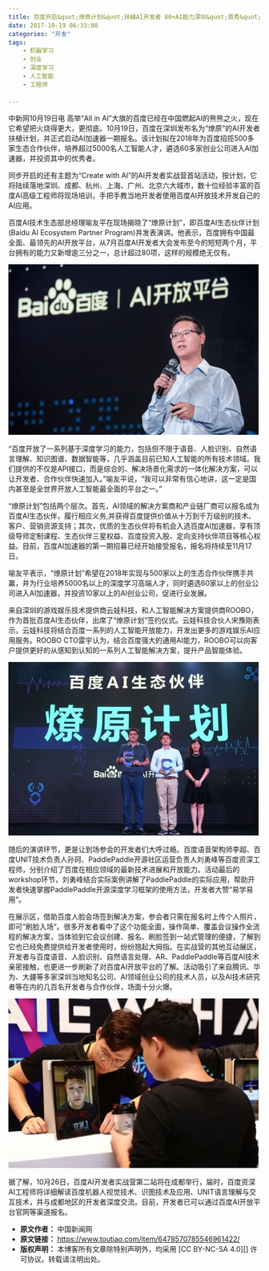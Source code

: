 ```yaml
---
title: 百度开启&quot;燎原计划&quot;扶植AI开发者 80+AI能力深圳&quot;首秀&quot;
date: 2017-10-19 06:33:00
categories: "开发"
tags:
	- 机器学习
	- 创业
	- 深度学习
	- 人工智能
	- 工程师

---
```


中新网10月19日电 高举“All in AI”大旗的百度已经在中国燃起AI的熊熊之火，现在它希望把火烧得更大，更彻底。10月19日，百度在深圳发布名为“燎原”的AI开发者扶植计划，并正式启动AI加速器一期报名。该计划拟在2018年为百度招揽500多家生态合作伙伴，培养超过5000名人工智能人才，遴选60多家创业公司进入AI加速器，并投资其中的优秀者。

同步开启的还有主题为“Create with AI”的AI开发者实战营首站活动，按计划，它将陆续落地深圳、成都、杭州、上海、广州、北京六大城市，数十位经验丰富的百度AI高级工程师将现场培训，手把手教当地开发者使用百度AI开放技术开发自己的AI应用。

百度AI技术生态部总经理喻友平在现场揭晓了“燎原计划”，即百度AI生态伙伴计划(Baidu AI Ecosystem Partner Program)并发表演讲。他表示，百度拥有中国最全面、最领先的AI开放平台，从7月百度AI开发者大会发布至今的短短两个月，平台拥有的能力又新增逾三分之一，总计超过80项，这样的规模绝无仅有。

![百度开启][BQQB-BBZM-FUA2.jpg]

“百度开放了一系列基于深度学习的能力，包括但不限于语音、人脸识别、自然语言理解、知识图谱、数据智能等，几乎涵盖目前已知人工智能的所有技术领域。我们提供的不仅是API接口，而是综合的、解决场景化需求的一体化解决方案，可以让开发者、合作伙伴快速加入。”喻友平说，“我可以非常有信心地讲，这一定是国内甚至是全世界开放人工智能最全面的平台之一。”

“燎原计划”包括两个层次。首先，AI领域的解决方案商和产业链厂商可以报名成为百度AI生态伙伴，履行相应义务,并获得百度提供价值从十万到千万级别的技术、客户、营销资源支持；其次，优质的生态伙伴将有机会入选百度AI加速器，享有顶级导师定制课程、生态伙伴三星权益、百度投资入股、定向支持伙伴项目等核心权益。目前，百度AI加速器的第一期招募已经开始接受报名，报名将持续至11月17日。

喻友平表示，“燎原计划”希望在2018年实现与500家以上的生态合作伙伴携手共赢，并为行业培养5000名以上的深度学习高端人才，同时遴选60家以上的创业公司进入AI加速器，并投资10家以上的AI创业公司，促进行业发展。

来自深圳的游戏娱乐技术提供商云娃科技，和人工智能解决方案提供商ROOBO，作为首批百度AI生态伙伴，出席了“燎原计划”签约仪式。云娃科技合伙人宋豫刚表示，云娃科技将结合百度一系列的人工智能开放能力，开发出更多的游戏娱乐AI应用服务。ROOBO CTO雷宇认为，结合百度强大的通用AI能力，ROOBO可以向客户提供更好的从感知到认知的一系列人工智能解决方案，提升产品智能体验。

![百度开启][QUVY-A2BY-36R3.jpg]

随后的演讲环节，更是让到场参会的开发者们大呼过瘾。百度语音架构师李超、百度UNIT技术负责人孙珂、PaddlePaddle开源社区运营负责人刘勇峰等百度资深工程师，分别介绍了百度在相应领域的最新技术进展和开放能力。活动最后的workshop环节，刘勇峰结合实际案例讲解了PaddlePaddle的实际应用，帮助开发者快速掌握PaddlePaddle开源深度学习框架的使用方法，开发者大赞“易学易用”。

在展示区，借助百度人脸会场签到解决方案，参会者只需在报名时上传个人照片，即可“刷脸入场”。很多开发者看中了这个功能全面，操作简单、覆盖会议操作全流程的解决方案，当体验到它会议创建、报名、刷脸签到一站式管理的便捷，了解到它也已经免费提供给开发者使用时，纷纷翘起大拇指。在实战营的其他互动展区，开发者与百度语音、人脸识别、自然语言处理、AR、PaddlePaddle等百度AI技术亲密接触，也更进一步刷新了对百度AI开放平台的了解。活动吸引了来自腾讯、华为、大疆等多家深圳当地知名公司、AI领域创业公司的技术人员，以及AI技术研究者等在内的几百名开发者与合作伙伴，场面十分火爆。

![百度开启][FRBF-JIQI-ABNR.jpg]

据了解，10月26日，百度AI开发者实战营第二站将在成都举行，届时，百度资深AI工程师将详细解读百度机器人视觉技术、识图技术及应用、UNIT语言理解与交互技术，并与成都地区的开发者深度交流。目前，开发者已可以通过百度AI开放平台官网等渠道报名。


[BQQB-BBZM-FUA2.jpg]: static/resources/crawler/BQQB-BBZM-FUA2.jpg
[QUVY-A2BY-36R3.jpg]: static/resources/crawler/QUVY-A2BY-36R3.jpg
[FRBF-JIQI-ABNR.jpg]: static/resources/crawler/FRBF-JIQI-ABNR.jpg
 *  **原文作者：** 中国新闻网
 *  **原文链接：** https://www.toutiao.com/item/6478570785546961422/
 *  **版权声明：** 本博客所有文章除特别声明外，均采用 [CC BY-NC-SA 4.0][] 许可协议。转载请注明出处。

